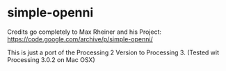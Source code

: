 # simple-openni
Credits go completely to Max Rheiner and his Project:
https://code.google.com/archive/p/simple-openni/

This is just a port of the Processing 2 Version to Processing 3.
(Tested wit Processing 3.0.2 on Mac OSX)
